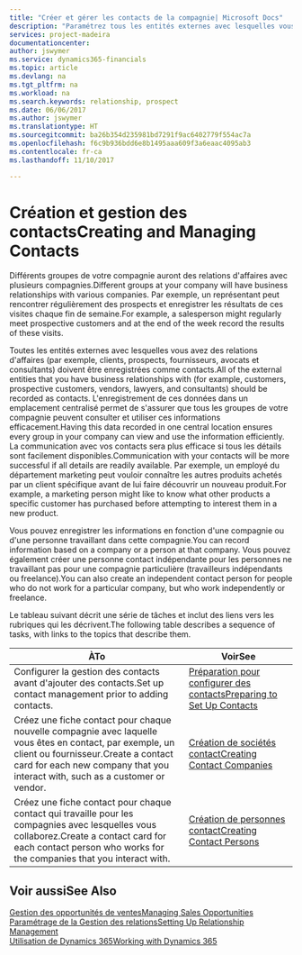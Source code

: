 ```yaml
---
title: "Créer et gérer les contacts de la compagnie| Microsoft Docs"
description: "Paramétrez tous les entités externes avec lesquelles vous avez une relation d'affaires (par exemple les prospects, les clients, les fournisseurs, et les consultants) comme contacts."
services: project-madeira
documentationcenter: 
author: jswymer
ms.service: dynamics365-financials
ms.topic: article
ms.devlang: na
ms.tgt_pltfrm: na
ms.workload: na
ms.search.keywords: relationship, prospect
ms.date: 06/06/2017
ms.author: jswymer
ms.translationtype: HT
ms.sourcegitcommit: ba26b354d235981bd7291f9ac6402779f554ac7a
ms.openlocfilehash: f6c9b936bdd6e8b1495aaa609f3a6eaac4095ab3
ms.contentlocale: fr-ca
ms.lasthandoff: 11/10/2017

---
```

# <a name="creating-and-managing-contacts"></a><span data-ttu-id="429da-103">Création et gestion des contacts</span><span class="sxs-lookup"><span data-stu-id="429da-103">Creating and Managing Contacts</span></span>
<span data-ttu-id="429da-104">Différents groupes de votre compagnie auront des relations d'affaires avec plusieurs compagnies.</span><span class="sxs-lookup"><span data-stu-id="429da-104">Different groups at your company will have business relationships with various companies.</span></span> <span data-ttu-id="429da-105">Par exemple, un représentant peut rencontrer régulièrement des prospects et enregistrer les résultats de ces visites chaque fin de semaine.</span><span class="sxs-lookup"><span data-stu-id="429da-105">For example, a salesperson might regularly meet prospective customers and at the end of the week record the results of these visits.</span></span>

<span data-ttu-id="429da-106">Toutes les entités externes avec lesquelles vous avez des relations d'affaires (par exemple, clients, prospects, fournisseurs, avocats et consultants) doivent être enregistrées comme contacts.</span><span class="sxs-lookup"><span data-stu-id="429da-106">All of the external entities that you have business relationships with (for example, customers, prospective customers, vendors, lawyers, and consultants) should be recorded as contacts.</span></span> <span data-ttu-id="429da-107">L'enregistrement de ces données dans un emplacement centralisé permet de s'assurer que tous les groupes de votre compagnie peuvent consulter et utiliser ces informations efficacement.</span><span class="sxs-lookup"><span data-stu-id="429da-107">Having this data recorded in one central location ensures every group in your company can view and use the information efficiently.</span></span> <span data-ttu-id="429da-108">La communication avec vos contacts sera plus efficace si tous les détails sont facilement disponibles.</span><span class="sxs-lookup"><span data-stu-id="429da-108">Communication with your contacts will be more successful if all details are readily available.</span></span> <span data-ttu-id="429da-109">Par exemple, un employé du département marketing peut vouloir connaître les autres produits achetés par un client spécifique avant de lui faire découvrir un nouveau produit.</span><span class="sxs-lookup"><span data-stu-id="429da-109">For example, a marketing person might like to know what other products a specific customer has purchased before attempting to interest them in a new product.</span></span>

<span data-ttu-id="429da-110">Vous pouvez enregistrer les informations en fonction d'une compagnie ou d'une personne travaillant dans cette compagnie.</span><span class="sxs-lookup"><span data-stu-id="429da-110">You can record information based on a company or a person at that company.</span></span> <span data-ttu-id="429da-111">Vous pouvez également créer une personne contact indépendante pour les personnes ne travaillant pas pour une compagnie particulière (travailleurs indépendants ou freelance).</span><span class="sxs-lookup"><span data-stu-id="429da-111">You can also create an independent contact person for people who do not work for a particular company, but who work independently or freelance.</span></span>

<span data-ttu-id="429da-112">Le tableau suivant décrit une série de tâches et inclut des liens vers les rubriques qui les décrivent.</span><span class="sxs-lookup"><span data-stu-id="429da-112">The following table describes a sequence of tasks, with links to the topics that describe them.</span></span>

| <span data-ttu-id="429da-113">À</span><span class="sxs-lookup"><span data-stu-id="429da-113">To</span></span> | <span data-ttu-id="429da-114">Voir</span><span class="sxs-lookup"><span data-stu-id="429da-114">See</span></span> |
| --- | --- |
| <span data-ttu-id="429da-115">Configurer la gestion des contacts avant d'ajouter des contacts.</span><span class="sxs-lookup"><span data-stu-id="429da-115">Set up contact management prior to adding contacts.</span></span> |[<span data-ttu-id="429da-116">Préparation pour configurer des contacts</span><span class="sxs-lookup"><span data-stu-id="429da-116">Preparing to Set Up Contacts</span></span>](marketing-setup-contacts.md) |
| <span data-ttu-id="429da-117">Créez une fiche contact pour chaque nouvelle compagnie avec laquelle vous êtes en contact, par exemple, un client ou fournisseur.</span><span class="sxs-lookup"><span data-stu-id="429da-117">Create a contact card for each new company that you interact with, such as a customer or vendor.</span></span> |[<span data-ttu-id="429da-118">Création de sociétés contact</span><span class="sxs-lookup"><span data-stu-id="429da-118">Creating Contact Companies</span></span>](marketing-create-contact-companies.md) |
| <span data-ttu-id="429da-119">Créez une fiche contact pour chaque contact qui travaille pour les compagnies avec lesquelles vous collaborez.</span><span class="sxs-lookup"><span data-stu-id="429da-119">Create a contact card for each contact person who works for the companies that you interact with.</span></span> |[<span data-ttu-id="429da-120">Création de personnes contact</span><span class="sxs-lookup"><span data-stu-id="429da-120">Creating Contact Persons</span></span>](marketing-create-contact-persons.md) |

## <a name="see-also"></a><span data-ttu-id="429da-121">Voir aussi</span><span class="sxs-lookup"><span data-stu-id="429da-121">See Also</span></span>
[<span data-ttu-id="429da-122">Gestion des opportunités de ventes</span><span class="sxs-lookup"><span data-stu-id="429da-122">Managing Sales Opportunities</span></span>](marketing-manage-sales-opportunities.md)  
[<span data-ttu-id="429da-123">Paramétrage de la Gestion des relations</span><span class="sxs-lookup"><span data-stu-id="429da-123">Setting Up Relationship Management</span></span>](marketing-setup-marketing.md)  
[<span data-ttu-id="429da-124">Utilisation de Dynamics 365</span><span class="sxs-lookup"><span data-stu-id="429da-124">Working with Dynamics 365</span></span>](ui-work-product.md)  

